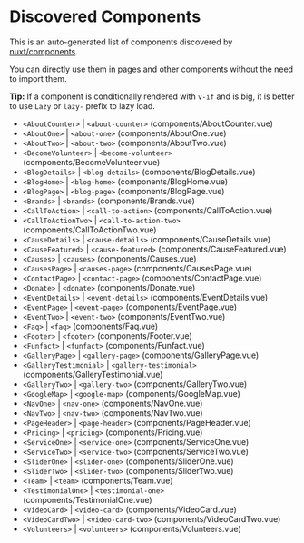 # Discovered Components

This is an auto-generated list of components discovered by [nuxt/components](https://github.com/nuxt/components).

You can directly use them in pages and other components without the need to import them.

**Tip:** If a component is conditionally rendered with `v-if` and is big, it is better to use `Lazy` or `lazy-` prefix to lazy load.

- `<AboutCounter>` | `<about-counter>` (components/AboutCounter.vue)
- `<AboutOne>` | `<about-one>` (components/AboutOne.vue)
- `<AboutTwo>` | `<about-two>` (components/AboutTwo.vue)
- `<BecomeVolunteer>` | `<become-volunteer>` (components/BecomeVolunteer.vue)
- `<BlogDetails>` | `<blog-details>` (components/BlogDetails.vue)
- `<BlogHome>` | `<blog-home>` (components/BlogHome.vue)
- `<BlogPage>` | `<blog-page>` (components/BlogPage.vue)
- `<Brands>` | `<brands>` (components/Brands.vue)
- `<CallToAction>` | `<call-to-action>` (components/CallToAction.vue)
- `<CallToActionTwo>` | `<call-to-action-two>` (components/CallToActionTwo.vue)
- `<CauseDetails>` | `<cause-details>` (components/CauseDetails.vue)
- `<CauseFeatured>` | `<cause-featured>` (components/CauseFeatured.vue)
- `<Causes>` | `<causes>` (components/Causes.vue)
- `<CausesPage>` | `<causes-page>` (components/CausesPage.vue)
- `<ContactPage>` | `<contact-page>` (components/ContactPage.vue)
- `<Donate>` | `<donate>` (components/Donate.vue)
- `<EventDetails>` | `<event-details>` (components/EventDetails.vue)
- `<EventPage>` | `<event-page>` (components/EventPage.vue)
- `<EventTwo>` | `<event-two>` (components/EventTwo.vue)
- `<Faq>` | `<faq>` (components/Faq.vue)
- `<Footer>` | `<footer>` (components/Footer.vue)
- `<Funfact>` | `<funfact>` (components/Funfact.vue)
- `<GalleryPage>` | `<gallery-page>` (components/GalleryPage.vue)
- `<GalleryTestimonial>` | `<gallery-testimonial>` (components/GalleryTestimonial.vue)
- `<GalleryTwo>` | `<gallery-two>` (components/GalleryTwo.vue)
- `<GoogleMap>` | `<google-map>` (components/GoogleMap.vue)
- `<NavOne>` | `<nav-one>` (components/NavOne.vue)
- `<NavTwo>` | `<nav-two>` (components/NavTwo.vue)
- `<PageHeader>` | `<page-header>` (components/PageHeader.vue)
- `<Pricing>` | `<pricing>` (components/Pricing.vue)
- `<ServiceOne>` | `<service-one>` (components/ServiceOne.vue)
- `<ServiceTwo>` | `<service-two>` (components/ServiceTwo.vue)
- `<SliderOne>` | `<slider-one>` (components/SliderOne.vue)
- `<SliderTwo>` | `<slider-two>` (components/SliderTwo.vue)
- `<Team>` | `<team>` (components/Team.vue)
- `<TestimonialOne>` | `<testimonial-one>` (components/TestimonialOne.vue)
- `<VideoCard>` | `<video-card>` (components/VideoCard.vue)
- `<VideoCardTwo>` | `<video-card-two>` (components/VideoCardTwo.vue)
- `<Volunteers>` | `<volunteers>` (components/Volunteers.vue)
